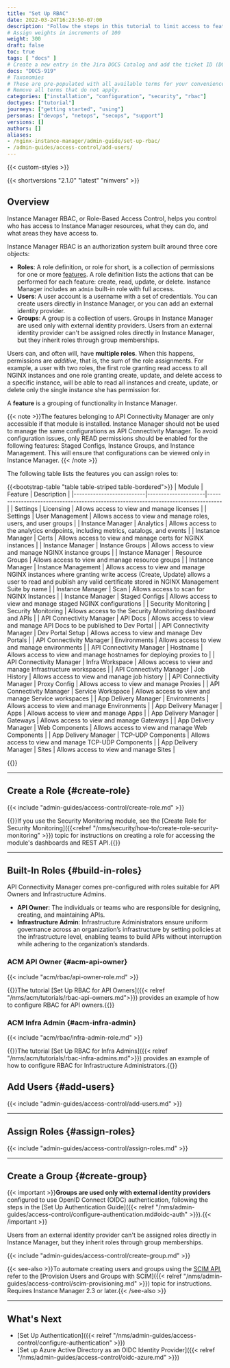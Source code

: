 ```yaml
---
title: "Set Up RBAC"
date: 2022-03-24T16:23:50-07:00
description: "Follow the steps in this tutorial to limit access to features using role-based access control (RBAC)."
# Assign weights in increments of 100
weight: 300
draft: false
toc: true
tags: [ "docs" ]
# Create a new entry in the Jira DOCS Catalog and add the ticket ID (DOCS-<number>) below
docs: "DOCS-919"
# Taxonomies
# These are pre-populated with all available terms for your convenience.
# Remove all terms that do not apply.
categories: ["installation", "configuration", "security", "rbac"]
doctypes: ["tutorial"]
journeys: ["getting started", "using"]
personas: ["devops", "netops", "secops", "support"]
versions: []
authors: []
aliases:
- /nginx-instance-manager/admin-guide/set-up-rbac/
- /admin-guides/access-control/add-users/
---
```


{{< custom-styles >}}

{{< shortversions "2.1.0" "latest" "nimvers" >}}

## Overview

Instance Manager RBAC, or Role-Based Access Control, helps you control who has access to Instance Manager resources, what they can do, and what areas they have access to.

Instance Manager RBAC is an authorization system built around three core objects:

- **Roles**: A role definition, or role for short, is a collection of permissions for one or more [features](#feature-definition). A role definition lists the actions that can be performed for each feature: create, read, update, or delete. Instance Manager includes an `admin` built-in role with full access.
- **Users**: A user account is a username with a set of credentials. You can create users directly in Instance Manager, or you can add an external identity provider.
- **Groups**: A group is a collection of users. Groups in Instance Manager are used only with external identity providers. Users from an external identity provider can't be assigned roles directly in Instance Manager, but they inherit roles through group memberships.

Users can, and often will, have **multiple roles**. When this happens, permissions are *additive*, that is, the sum of the role assignments. For example, a user with two roles, the first role granting read access to all NGINX instances and one role granting create, update, and delete access to a specific instance, will be able to read all instances and create, update, or delete only the single instance she has permission for.

<a name="feature-definition"></a>

A **feature** is a grouping of functionality in Instance Manager.

{{< note >}}The features belonging to API Connectivity Manager are only accessible if that module is installed.
Instance Manager should not be used to manage the same configurations as API Connectivity Manager. To avoid configuration issues, only READ permissions should be enabled for the following features:
Staged Configs, Instance Groups, and Instance Management. This will ensure that configurations can be viewed only in Instance Manager. {{< /note >}}

The following table lists the features you can assign roles to:

{{<bootstrap-table "table table-striped table-bordered">}}
| Module                   | Feature             | Description                                                                       |
|--------------------------|---------------------|-----------------------------------------------------------------------------------|
| Settings                 | Licensing           | Allows access to view and manage licenses                                         |
| Settings                 | User Management     | Allows access to view and manage roles, users, and user groups                    |
| Instance Manager         | Analytics           | Allows access to the analytics endpoints, including metrics, catalogs, and events |
| Instance Manager         | Certs               | Allows access to view and manage certs for NGINX instances                        |
| Instance Manager         | Instance Groups     | Allows access to view and manage NGINX instance groups                            |
| Instance Manager         | Resource Groups     | Allows access to view and manage resource groups                            |
| Instance Manager         | Instance Management | Allows access to view and manage NGINX instances where granting write access (Create, Update) allows a user to read and publish any valid certificate stored in NGINX Management Suite by name                              |
| Instance Manager         | Scan                | Allows access to scan for NGINX Instances                                         |
| Instance Manager         | Staged Configs      | Allows access to view and manage staged NGINX configurations                      |
| Security Monitoring      | Security Monitoring | Allows access to the Security Monitoring dashboard and APIs                       |
| API Connectivity Manager | API Docs            | Allows access to view and manage API Docs to be published to Dev Portal           |
| API Connectivity Manager | Dev Portal Setup    | Allows access to view and manage Dev Portals                                      |
| API Connectivity Manager | Environments        | Allows access to view and manage environments                                     |
| API Connectivity Manager | Hostname            | Allows access to view and manage hostnames for deploying proxies to               |
| API Connectivity Manager | Infra Workspace     | Allows access to view and manage Infrastructure workspaces                        |
| API Connectivity Manager | Job History         | Allows access to view and manage job history                                      |
| API Connectivity Manager | Proxy Config        | Allows access to view and manage Proxies                                          |
| API Connectivity Manager | Service Workspace   | Allows access to view and manage Service workspaces                               |
| App Delivery Manager     | Environments        | Allows access to view and manage Environments |
| App Delivery Manager     | Apps                | Allows access to view and manage Apps |
| App Delivery Manager     | Gateways            | Allows access to view and manage Gateways |
| App Delivery Manager     | Web Components      | Allows access to view and manage Web Components |
| App Delivery Manager     | TCP-UDP Components  | Allows access to view and manage TCP-UDP Components |
| App Delivery Manager     | Sites               | Allows access to view and manage Sites |

{{</bootstrap-table>}}

---

## Create a Role {#create-role}

{{< include "admin-guides/access-control/create-role.md" >}}

{{<see-also>}}If you use the Security Monitoring module, see the [Create Role for Security Monitoring]({{<relref "/nms/security/how-to/create-role-security-monitoring" >}}) topic for instructions on creating a role for accessing the module's dashboards and REST API.{{</see-also>}}

---

## Built-In Roles {#build-in-roles}

API Connectivity Manager comes pre-configured with roles suitable for API Owners and Infrastructure Admins.

- **API Owner**: The individuals or teams who are responsible for designing, creating, and maintaining APIs.
- **Infrastructure Admin**: Infrastructure Administrators ensure uniform governance across an organization’s infrastructure by setting policies at the infrastructure level, enabling teams to build APIs without interruption while adhering to the organization’s standards.

### ACM API Owner {#acm-api-owner}

{{< include "acm/rbac/api-owner-role.md" >}}

{{<see-also>}}The tutorial [Set Up RBAC for API Owners]({{< relref "/nms/acm/tutorials/rbac-api-owners.md">}}) provides an example of how to configure RBAC for API owners.{{</see-also>}}

### ACM Infra Admin {#acm-infra-admin}

{{< include "acm/rbac/infra-admin-role.md" >}}

{{<see-also>}}The tutorial [Set Up RBAC for Infra Admins]({{< relref "/nms/acm/tutorials/rbac-infra-admins.md">}}) provides an example of how to configure RBAC for Infrastructure Administrators.{{</see-also>}}

## Add Users {#add-users}

{{< include "admin-guides/access-control/add-users.md" >}}

---

## Assign Roles {#assign-roles}

{{< include "admin-guides/access-control/assign-roles.md" >}}

---

## Create a Group {#create-group}

{{< important >}}**Groups are used only with external identity providers** configured to use OpenID Connect (OIDC) authentication, following the steps in the [Set Up Authentication Guide]({{< relref "/nms/admin-guides/access-control/configure-authentication.md#oidc-auth" >}}).{{< /important >}}

Users from an external identity provider can't be assigned roles directly in Instance Manager, but they inherit roles through group memberships.

{{< include "admin-guides/access-control/create-group.md" >}}

{{< see-also >}}To automate creating users and groups using the [SCIM API](http://www.simplecloud.info), refer to the [Provision Users and Groups with SCIM]({{< relref "/nms/admin-guides/access-control/scim-provisioning.md" >}}) topic for instructions. Requires Instance Manager 2.3 or later.{{< /see-also >}}

---

## What's Next

- [Set Up Authentication]({{< relref "/nms/admin-guides/access-control/configure-authentication" >}})
- [Set up Azure Active Directory as an OIDC Identity Provider]({{< relref "/nms/admin-guides/access-control/oidc-azure.md" >}})
